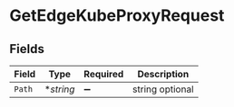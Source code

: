 # GetEdgeKubeProxyRequest


## Fields

| Field              | Type               | Required           | Description        |
| ------------------ | ------------------ | ------------------ | ------------------ |
| `Path`             | **string*          | :heavy_minus_sign: | string optional    |